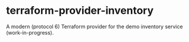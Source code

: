 # terraform-provider-inventory
A modern (protocol 6) Terraform provider for the demo inventory service (work-in-progress).
